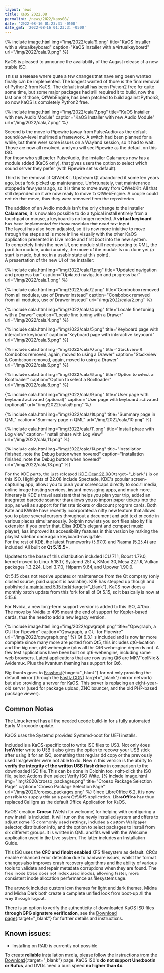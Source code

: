```yaml
---
layout: news
title: KaOS 2022.08
permalink: /news/2022/kaos08/
date: '2022-08-16 01:23:31 -0500'
date_gmt: '2022-08-16 01:23:31 -0500'
---
```


{% include image.html
            img="img/2022/cala/9.png"
            title="KaOS Installer with a virtualkeyboard"
            caption="KaOS Installer with a virtualkeyboard"
            url="/img/2022/cala/9.png" %}
            

KaOS is pleased to announce the availability of the August release of a new stable ISO.

This is a release where quite a few changes that have long been wanted finally can be implemented.
The longest wanted of those is the final removal of Python2 from KaOS.  The default install has been Python2 free for quite some time, but some major packages had still required it to build, now the last one of those, QtWebEngine, has been patched to build against Python3, so now KaOS is completely Python2 free.

{% include image.html
            img="img/2022/cala/7.png"
            title="KaOS Installer with new Audio Module"
            caption="KaOS Installer with new Audio Module"
            url="/img/2022/cala/7.png" %}

Second is the move to Pipewire (away from PulseAudio) as the default sound/low-level multimedia framework.  A switch had been planned for a while, but there were some issues on a Wayland session, so it had to wait.  Those are now all resolved, and you will see Pipewire as the default on this ISO.  
For those who still prefer PulseAudio, the installer Calamares now has a module added (KaOS only), that gives users the option to select which sound server they prefer (with Pipewire set as default).

Third is the removal of QtWebKit.  Upstream Qt abandoned it some ten years ago, but a fork picked up maintenance.  Unfortunately, that maintenance stopped a few years ago, so it is time to move away from QtWebKit.  All that still depended on it are now ready to move to QtWebEngine.  A couple could not do that move, thus they were removed from the repositories.

The addition of an Audio module isn't the only change to the installer **Calamares**, it is now also possible to do a typical install entirely from a touchpad or mouse, a keyboard is no longer needed. A **virtual keyboard** has been implemented for those modules that need text input.  
The layout has also been adjusted, so it is now more intuitive to move through the steps and is more in line visually with the other KaOS application presented in Live mode and first boot into the new system.  
To completely finish the new UI, one module still needs porting to QML, the partition module, unfortunately, the move of the module is not done yet (a start is made, but not in a usable state at this point).  
A presentation of the new UI of the installer:

{% include cala.html
            img="img/2022/cala/1.png"
            title="Updated navigation and progress bar"
            caption="Updated navigation and progress bar"
            url="/img/2022/cala/1.png" %}

{% include cala.html
            img="img/2022/cala/2.png"
            title="Combobox removed from all modules, use of Drawer instead"
            caption="Combobox removed from all modules, use of Drawer instead"
            url="/img/2022/cala/2.png" %}

{% include cala.html
            img="img/2022/cala/4.png"
            title="Locale fine tuning with a Drawer"
            caption="Locale fine tuning with a Drawer"
            url="/img/2022/cala/4.png" %}

{% include cala.html
            img="img/2022/cala/5.png"
            title="Keyboard page with interactive keyboard"
            caption="Keyboard page with interactive keyboard"
            url="/img/2022/cala/5.png" %}
            
{% include cala.html
            img="img/2022/cala/6.png"
            title="Stackview & Combobox removed, again, moved to using a Drawer"
            caption="Stackview & Combobox removed, again, moved to using a Drawer"
            url="/img/2022/cala/6.png" %}
            
{% include cala.html
            img="img/2022/cala/8.png"
            title="Option to select a Bootloader"
            caption="Option to select a Bootloader"
            url="/img/2022/cala/8.png" %}
            
{% include cala.html
            img="img/2022/cala/9.png"
            title="User page with keyboard activated (optional)"
            caption="User page with keyboard activated (optional)"
            url="/img/2022/cala/9.png" %}
            
{% include cala.html
            img="img/2022/cala/10.png"
            title="Summary page in QML"
            caption="Summary page in QML"
            url="/img/2022/cala/10.png" %}
            
{% include cala.html
            img="img/2022/cala/11.png"
            title="Install phase with Log view"
            caption="Install phase with Log view"
            url="/img/2022/cala/11.png" %}
            
{% include cala.html
            img="img/2022/cala/13.png"
            title="Installation finished, note the Debug button when hovered"
            caption="Installation finished, note the Debug button when hovered"
            url="/img/2022/cala/13.png" %}

For the KDE parts, the just-released [KDE Gear 22.08](https://kde.org/announcements/gear/22.08/){:target="_blank"} is on this ISO.  Highlights of 22.08 include Spectacle, KDE's popular screen-capturing app, allows you to push your screencaps directly to social media, online image hosting services, instant messaging apps, and much more. Itinerary is KDE's travel assistant that helps you plan your trip, added an integrated barcode scanner that allows you to import paper tickets into the app, as well as support for flat rate tickets or discount program cards.  Both Kate and KWrite have recently incorporated a nifty new feature that allows you to place several cursors throughout a document and add text or code in various places simultaneously. Dolphin now lets you sort files also by file extension if you prefer that.  Elisa (KDE's elegant and compact music player), has improved its accessibility features in this version by making the playlist sidebar once again keyboard-navigable.  
For the rest of KDE, the latest Frameworks (5.97.0) and Plasma (5.25.4) are included. All built on **Qt 5.15.5+**.

Updates to the base of this distribution included ICU 71.1, Boost 1.79.0, kernel moved to Linux 5.18.17, Systemd 251.4,  KMod 30, Mesa 22.1.6, Vulkan packages 1.3.224, Libnl 3.7.0, Hdparm 9.64, and Upower 1.90.0.

Qt 5.15 does not receive updates or maintenance from the Qt company (only closed source, paid support is available). KDE has stepped up though and published [a maintained 5.15 fork](https://dot.kde.org/2021/04/06/announcing-kdes-qt-5-patch-collection){:target="_blank"}. KaOS now does a monthly patch update from this fork for all of Qt 5.15, so it basically is now at 5.15.6.

For Nvidia, a new long-term support version is added to this ISO, 470xx. The move by Nvidia to 495 meant the end of support for Kepler-based cards, thus the need to add a new legacy version.

{% include image.html
            img="img/2022/qpwgraph.png"
            title="Qpwgraph, a GUI for Pipewire"
            caption="Qpwgraph, a GUI for Pipewire"
            url="/img/2022/qpwgraph.png" %}
Qt 6.3.1 is included and is now far more complete since many more are ported from Qt5, this includes qt6-location and the big one, qt6-webengine (plus all the Qt6 webengine depends on). A few test applications have been built on qt6-webengine, including some web browsers. Latest applications that are now using Qt6 are MKVToolNix & Avidemux. Plus the Kvantum theming has support for Qt6.

Big thanks goes to [Fosshost](https://fosshost.org/){:target="_blank"} for not only providing the default mirror (through the [Fastly CDN](https://fosshost.org/news/fosshost-mirror-service-changes){:target="_blank"} mirror network) but also providing a server for KaOS. This server is replacing an eight-year-old server (used for package upload, ZNC bouncer, and the old PHP-based package viewer).

## Common Notes
The Linux kernel has all the needed ucode build-in for a fully automated Early Microcode update. 

KaOS uses the Systemd provided Systemd-boot for UEFI installs.

Included is a KaOS-specific tool to write ISO files to USB. Not only does **IsoWriter** write to USB it also gives the option to recover your USB stick after using it for an ISO, something that regular dd copy or the previously used Imagewriter were not able to do.  New in this version is the ability to **verify the integrity of the written USB flash drive** in comparison to the downloaded ISO file.  This can be done in Dolphin too, right-click the ISO file, select Actions then select Verify ISO Write.
{% include image.html
            img="img/2020/croeso_packages.png"
            title="Croeso Package Selection Page"
            caption="Croeso Package Selection Page"
            url="/img/2020/croeso_packages.png" %}
Since LibreOffice 6.2, it is now possible to supply this as a pure Qt5/kf5 application. **LibreOffice** has thus replaced Calligra as the default Office Application for KaOS.

KaOS' creation **Croeso** (Welsh for welcome) for helping with configuring a new install is included. It will run on the newly installed system and offers to adjust some 15 commonly used settings, includes a custom Wallpaper selector, distribution info, and the option to select packages to install from six different groups.  It is written in QML and fits well with the Welcome application used in the Live system.  The latter includes an Installation Guide.

This ISO uses the **CRC and finobt enabled** XFS filesystem as default. CRCs enable enhanced error detection due to hardware issues, whilst the format changes also improves crash recovery algorithms and the ability of various tools to validate and repair metadata corruptions when they are found. The free inode btree does not index used inodes, allowing faster, more consistent inode allocation performance as filesystems age.

The artwork includes custom icon themes for light and dark themes. Midna and Midna Dark both create a complete unified look from boot-up all the way through logout.

There is an option to verify the authenticity of downloaded KaOS ISO files **through GPG signature verification**, see the [Download page](https://kaosx.us/pages/download/#authenticity-check){:target="_blank"} for further details and instructions.

## Known issues:
* Installing on RAID is currently not possible

To create **reliable** installation media, please follow the instructions from the [Download](http://kaosx.us/download/){:target="_blank"} page. KaOS ISO's **do not support Unetbootin or Rufus**, and DVDs need a burn speed **no higher than 4x**.
